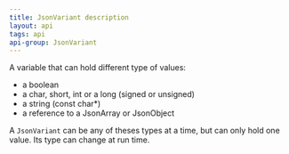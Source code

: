 ```yaml
---
title: JsonVariant description
layout: api
tags: api
api-group: JsonVariant
---
```


A variable that can hold different type of values:

* a boolean
* a char, short, int or a long (signed or unsigned)
* a string (const char*)
* a reference to a JsonArray or JsonObject

A `JsonVariant` can be any of theses types at a time, but can only hold one value.
Its type can change at run time.
